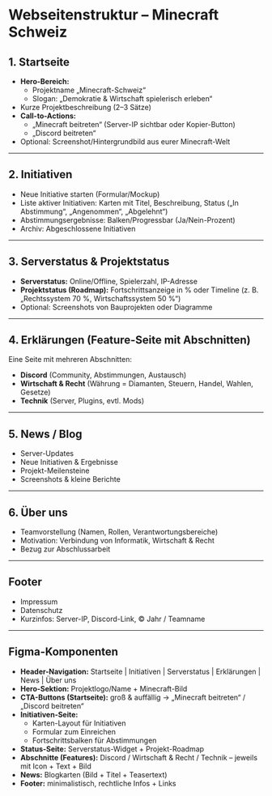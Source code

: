 # Webseitenstruktur – Minecraft Schweiz

## 1. Startseite
- **Hero-Bereich:**
  - Projektname „Minecraft-Schweiz“
  - Slogan: „Demokratie & Wirtschaft spielerisch erleben“
- Kurze Projektbeschreibung (2–3 Sätze)
- **Call-to-Actions:**
  - „Minecraft beitreten“ (Server-IP sichtbar oder Kopier-Button)
  - „Discord beitreten“
- Optional: Screenshot/Hintergrundbild aus eurer Minecraft-Welt

---

## 2. Initiativen
- Neue Initiative starten (Formular/Mockup)
- Liste aktiver Initiativen: Karten mit Titel, Beschreibung, Status („In Abstimmung“, „Angenommen“, „Abgelehnt“)
- Abstimmungsergebnisse: Balken/Progressbar (Ja/Nein-Prozent)
- Archiv: Abgeschlossene Initiativen

---

## 3. Serverstatus & Projektstatus
- **Serverstatus:** Online/Offline, Spielerzahl, IP-Adresse
- **Projektstatus (Roadmap):** Fortschrittsanzeige in % oder Timeline (z. B. „Rechtssystem 70 %, Wirtschaftssystem 50 %“)
- Optional: Screenshots von Bauprojekten oder Diagramme

---

## 4. Erklärungen (Feature-Seite mit Abschnitten)
Eine Seite mit mehreren Abschnitten:
- **Discord** (Community, Abstimmungen, Austausch)
- **Wirtschaft & Recht** (Währung = Diamanten, Steuern, Handel, Wahlen, Gesetze)
- **Technik** (Server, Plugins, evtl. Mods)

---

## 5. News / Blog
- Server-Updates
- Neue Initiativen & Ergebnisse
- Projekt-Meilensteine
- Screenshots & kleine Berichte

---

## 6. Über uns
- Teamvorstellung (Namen, Rollen, Verantwortungsbereiche)
- Motivation: Verbindung von Informatik, Wirtschaft & Recht
- Bezug zur Abschlussarbeit

---

## Footer
- Impressum
- Datenschutz
- Kurzinfos: Server-IP, Discord-Link, © Jahr / Teamname

---

## Figma-Komponenten
- **Header-Navigation:** Startseite | Initiativen | Serverstatus | Erklärungen | News | Über uns
- **Hero-Sektion:** Projektlogo/Name + Minecraft-Bild
- **CTA-Buttons (Startseite):** groß & auffällig → „Minecraft beitreten“ / „Discord beitreten“
- **Initiativen-Seite:**
  - Karten-Layout für Initiativen
  - Formular zum Einreichen
  - Fortschrittsbalken für Abstimmungen
- **Status-Seite:** Serverstatus-Widget + Projekt-Roadmap
- **Abschnitte (Features):** Discord / Wirtschaft & Recht / Technik – jeweils mit Icon + Text + Bild
- **News:** Blogkarten (Bild + Titel + Teasertext)
- **Footer:** minimalistisch, rechtliche Infos + Links

